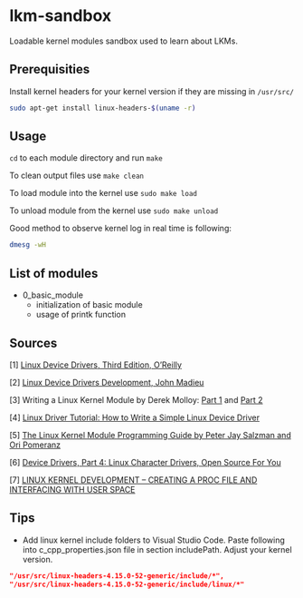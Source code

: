 # lkm-sandbox

Loadable kernel modules sandbox used to learn about LKMs.

## Prerequisities
Install kernel headers for your kernel version if they are missing in ```/usr/src/```
```bash
sudo apt-get install linux-headers-$(uname -r)
```


## Usage
```cd``` to each module directory and run ```make```

To clean output files use ```make clean```

To load module into the kernel use ```sudo make load```

To unload module from the kernel use ```sudo make unload```

Good method to observe kernel log in real time is following:
```bash
dmesg -wH
```

## List of modules
* 0_basic_module
   * initialization of basic module
   * usage of printk function

## Sources
[1] [Linux Device Drivers, Third Edition, O’Reilly](https://www.oreilly.com/openbook/linuxdrive3/book/)

[2] [Linux Device Drivers Development, John Madieu](https://subscription.packtpub.com/book/networking_and_servers/9781785280009)

[3] Writing a Linux Kernel Module by Derek Molloy: [Part 1](http://derekmolloy.ie/writing-a-linux-kernel-module-part-1-introduction/#prettyPhoto) and [Part 2](http://derekmolloy.ie/writing-a-linux-kernel-module-part-2-a-character-device/)

[4] [Linux Driver Tutorial: How to Write a Simple Linux Device Driver](https://www.apriorit.com/dev-blog/195-simple-driver-for-linux-os)

[5] [The Linux Kernel Module Programming Guide by Peter Jay Salzman and Ori Pomeranz](http://tldp.org/LDP/lkmpg/2.6/html/lkmpg.html#AEN765)

[6] [Device Drivers, Part 4: Linux Character Drivers, Open Source For You](https://opensourceforu.com/2011/02/linux-character-drivers/)

[7] [LINUX KERNEL DEVELOPMENT – CREATING A PROC FILE AND INTERFACING WITH USER SPACE](https://devarea.com/linux-kernel-development-creating-a-proc-file-and-interfacing-with-user-space/)

## Tips
* Add linux kernel include folders to Visual Studio Code. Paste following into c_cpp_properties.json file in section includePath. Adjust your kernel version.
```json
"/usr/src/linux-headers-4.15.0-52-generic/include/*",
"/usr/src/linux-headers-4.15.0-52-generic/include/linux/*"
```

